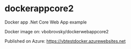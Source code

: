 # dockerappcore2
Docker app
.Net Core Web App example

Docker image on: vbobrovsky/dockerwebappcore2

Published on Azure: https://vbtestdocker.azurewebsites.net
